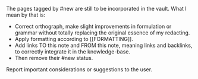 The pages tagged by #new are still to be incorporated in the vault. What I mean by that is:
- Correct orthograph, make slight improvements in formulation or grammar without totally replacing the original essence of my redacting.
- Apply formatting according to [[FORMATTING]].
- Add links TO this note and FROM this note, meaning links and backlinks, to correctly integrate it in the knowledge-base.
- Then remove their #new status.

Report important considerations or suggestions to the user.